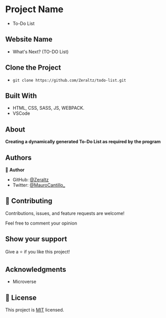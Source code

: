 # Project Name
- To-Do List

## Website Name
- What's Next? (TO-DO List)

## Clone the Project
- `git clone https://github.com/Zeraltz/todo-list.git`

## Built With

- HTML, CSS, SASS, JS, WEBPACK.
- VSCode


## About

**Creating a dynamically generated To-Do List as required by the program**



## Authors

👤 **Author**

- GitHub: [@Zeraltz](https://github.com/Zeraltz)
- Twitter: [@MauroCantillo_](https://twitter.com/MauroCantillo_)


## 🤝 Contributing

Contributions, issues, and feature requests are welcome!

Feel free to comment your opinion

## Show your support

Give a ⭐️ if you like this project!

## Acknowledgments

- Microverse

## 📝 License

This project is [MIT](/LICENSE) licensed.
